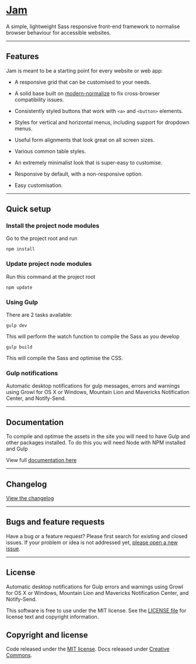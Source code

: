[jam-url]: https://getjam.io
[changelog-url]: http://getjam.io/changelog
[license-url]: https://github.com/zizther/Jam/blob/master/LICENSE.
[issues-url]: https://github.com/zizther/Jam/issues
[issues-new-url]: https://github.com/zizther/Jam/issues
[docs-url]: https://github.com/zizther/Jam/tree/master/docs
[normalize-url]: https://github.com/sindresorhus/modern-normalize
# [Jam][jam-url]

A simple, lightweight Sass responsive front-end framework to normalise browser behaviour for accessible websites.

---

## Features

Jam is meant to be a starting point for every website or web app:

* A responsive grid that can be customised to your needs.

* A solid base built on [modern-normalize][normalize-url] to fix cross-browser compatibility
  issues.

* Consistently styled buttons that work with `<a>` and `<button>` elements.

* Styles for vertical and horizontal menus, including support for dropdown
  menus.

* Useful form alignments that look great on all screen sizes.

* Various common table styles.

* An extremely minimalist look that is super-easy to customise.

* Responsive by default, with a non-responsive option.

* Easy customisation.

---

## Quick setup

### Install the project node modules
Go to the project root and run

	npm install

### Update project node modules
Run this command at the project root

	npm update

### Using Gulp
There are 2 tasks available:

	gulp dev

This will perform the watch function to compile the Sass as you develop

	gulp build

This will compile the Sass and optimise the CSS.

### Gulp notifications
Automatic desktop notifications for gulp messages, errors and warnings using Growl for OS X or Windows, Mountain Lion and Mavericks Notification Center, and Notify-Send.

---

## Documentation
To compile and optimse the assets in the site you will need to have Gulp and other packages installed. To do this you will need Node with NPM installed and Gulp

View full [documentation here][jam-url]

---

## Changelog

[View the changelog][changelog-url]

---

## Bugs and feature requests

Have a bug or a feature request? Please first search for existing and closed issues. If your problem or idea is not addressed yet, [please open a new issue][issues-new-url].

---

## License
Automatic desktop notifications for Gulp errors and warnings using Growl for OS X or Windows, Mountain Lion and Mavericks Notification Center, and Notify-Send.

This software is free to use under the MIT license.
See the [LICENSE file][license-url] for license text and copyright information.

## Copyright and license

Code released under the [MIT license][license-url]. Docs released under [Creative Commons][license-url].

